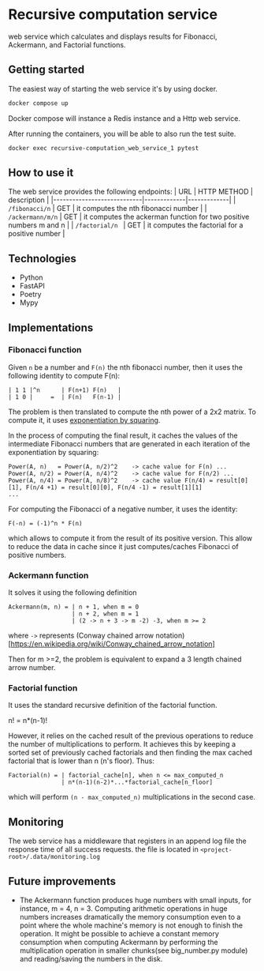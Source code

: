# Recursive computation service

web service which calculates and displays results for Fibonacci, Ackermann, and Factorial functions.

## Getting started

The easiest way of starting the web service it's by using docker.

```sh
docker compose up
```

Docker compose will instance a Redis instance and a Http web service.

After running the containers, you will be able to also run the test suite.

```sh
docker exec recursive-computation_web_service_1 pytest
```


## How to use it
The web service provides the following endpoints:
| URL                        | HTTP METHOD | description |
|----------------------------|-------------|-------------|
| `/fibonacci/n`        | GET         | it computes the nth fibonacci number |
| `/ackermann/m/n` | GET         | it computes the ackerman function for two positive numbers m and n |
| `/factorial/n `       | GET         | it computes the factorial for a positive number |

## Technologies
- Python
- FastAPI
- Poetry
- Mypy

## Implementations

### Fibonacci function

Given `n` be a number and `F(n)` the nth fibonacci number, then it uses the following identity to compute F(n):

```
| 1 1 |^n      | F(n+1) F(n)   |
| 1 0 |     =  | F(n)   F(n-1) |
```

The problem is then translated to compute the nth power of a 2x2 matrix. To compute it, it uses [exponentiation by squaring](https://simple.wikipedia.org/wiki/Exponentiation_by_squaring).

In the process of computing the final result, it caches the values of the intermediate Fibonacci numbers that are generated in each iteration of the exponentiation by squaring:

```
Power(A, n)   = Power(A, n/2)^2    -> cache value for F(n) ...
Power(A, n/2) = Power(A, n/4)^2    -> cache value for F(n/2) ...
Power(A, n/4) = Power(A, n/8)^2    -> cache value F(n/4) = result[0][1], F(n/4 +1) = result[0][0], F(n/4 -1) = result[1][1]
...
```

For computing the Fibonacci of a negative number, it uses the identity:
```
F(-n) = (-1)^n * F(n)
```

which allows to compute it from the result of its positive version. This allow to reduce the data in cache since it just computes/caches Fibonacci of positive numbers.


### Ackermann function

It solves it using the following definition

```
Ackermann(m, n) = | n + 1, when m = 0
                  | n + 2, when m = 1
                  | (2 -> n + 3 -> m -2) -3, when m >= 2
```

where `->` represents (Conway chained arrow notation)[https://en.wikipedia.org/wiki/Conway_chained_arrow_notation]

Then for m >=2, the problem is equivalent to expand a 3 length chained arrow number.


### Factorial function

It uses the standard recursive definition of the factorial function.

n! = n*(n-1)!

However, it relies on the cached result of the previous operations to reduce the number of multiplications to perform. It achieves this by keeping a sorted set of previously cached factorials and then finding the max cached factorial that is lower than n (n's floor). Thus:


```
Factorial(n) = | factorial_cache[n], when n <= max_computed_n
               | n*(n-1)(n-2)*...*factorial_cache[n_floor]
```

which will perform `(n - max_computed_n)` multiplications in the second case.


## Monitoring

The web service has a middleware that registers in an append log file the response time of all success requests. the file is located in `<project-root>/.data/monitoring.log`


## Future improvements

- The Ackermann function produces huge numbers with small inputs, for instance, m = 4, n = 3. Computing arithmetic operations in huge numbers increases dramatically the memory consumption even to a point where the whole machine's memory is not enough to finish the operation. It might be possible to achieve a constant memory consumption when computing Ackermann by performing the multiplication operation in smaller chunks(see big_number.py module)  and reading/saving the numbers in the disk. 